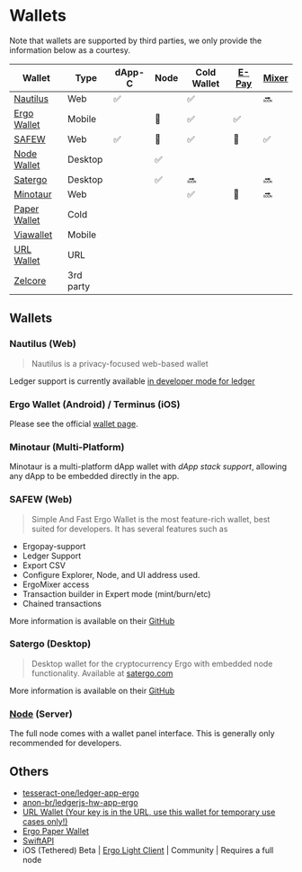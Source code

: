 # Wallets

Note that wallets are supported by third parties, we only provide the information below as a courtesy.

| Wallet | Type | dApp-C | Node | Cold Wallet | [E-Pay](https://github.com/ergoplatform/eips/blob/master/eip-0020.md) | [Mixer](https://docs.ergoplatform.com/uses/mixer/#ergomixer) |
|---|---|---|---|---|---|---|
| [Nautilus](https://chrome.google.com/webstore/detail/nautilus-wallet/gjlmehlldlphhljhpnlddaodbjjcchai) | Web | ✅ |  | ✅ |  | 🔜 |
| [Ergo Wallet](https://ergoplatform.org/en/ergo-wallet-app/) | Mobile |  | 🔗 | ✅ | ✅ |  |
| [SAFEW](https://ergoplatform.org/en/blog/2022-03-25-storing-ergo-safew/) | Web | ✅ | 🔗 | ✅ | 🔗 | ✅ |
| [Node Wallet](https://docs.ergoplatform.com/node/install/) | Desktop |  | ✅ |  |  |  |
| [Satergo](https://www.satergo.com) | Desktop |  | ✅ | 🔜 |  | 🔜 |
| [Minotaur](https://github.com/minotaur-ergo/minotaur-wallet) | Web |  |  | ✅ | 🔗 | 🔜 |
| [Paper Wallet](https://anon-br.github.io/ergo-paper-wallet/) | Cold |  |  |  |  |  |
| [Viawallet](https://apps.apple.com/us/app/viawallet-multi-chain-wallet/id1462031389) | Mobile |  |  |  |  |  |
| [URL Wallet](https://erg.urlwallet.org/) | URL |  |  |  |  |  |
| [Zelcore](https://erg.urlwallet.org/) | 3rd party |  |  |  |  |  |

## Wallets

### Nautilus (Web)

> Nautilus is a privacy-focused web-based wallet 

Ledger support is currently available [in developer mode for ledger](ledger.md)

### Ergo Wallet (Android) / Terminus (iOS)

Please see the official [wallet page](https://ergoplatform.org/en/mobile-wallets/). 

### Minotaur (Multi-Platform)

Minotaur is a multi-platform dApp wallet with _dApp stack support_, allowing any dApp to be embedded directly in the app. 


### SAFEW (Web)

> Simple And Fast Ergo Wallet is the most feature-rich wallet, best suited for developers. It has several features such as

- Ergopay-support
- Ledger Support
- Export CSV
- Configure Explorer, Node, and UI address used.
- ErgoMixer access
- Transaction builder in Expert mode (mint/burn/etc)
- Chained transactions

More information is available on their [GitHub](https://github.com/ThierryM1212/SAFEW)

### Satergo (Desktop) 

> Desktop wallet for the cryptocurrency Ergo with embedded node functionality. Available at [satergo.com](https://www.satergo.com)

More information is available on their [GitHub](https://github.com/Satergo/Satergo)


### [Node](install.md) (Server) 

The full node comes with a wallet panel interface. This is generally only recommended for developers. 

## Others

- [tesseract-one/ledger-app-ergo](https://github.com/tesseract-one/ledger-app-ergo)
- [anon-br/ledgerjs-hw-app-ergo](https://github.com/anon-br/ledgerjs-hw-app-ergo)
- [URL Wallet (Your key is in the URL, use this wallet for temporary use cases only!)](https://erg.urlwallet.org/)
- [Ergo Paper Wallet](https://anon-br.github.io/ergo-paper-wallet/)
- [SwiftAPI](https://github.com/ergoplatform/sigma-rust/blob/31aa0922d03f632d22fdc348b2604d23ed296586/bindings/ergo-wallet-ios/Sources/ErgoWallet/ErgoWallet.swift)
- iOS (Tethered) Beta | [Ergo Light Client](https://github.com/bjenkinsgit/ErgoIOSLiteClient.git) | Community | Requires a full node

